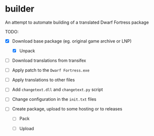 # builder

An attempt to automate building of a translated Dwarf Fortress package

TODO:

- [x] Download base package (eg. original game archive or LNP)

  - [x] Unpack

- [ ] Download translations from transifex

- [ ] Apply patch to the `Dwarf Fortress.exe`

- [ ] Apply translations to other files

- [ ] Add `changetext.dll` and `changetext.py` script

- [ ] Change configuration in the `init.txt` files

- [ ] Create package, upload to some hosting or to releases

  - [ ] Pack

  - [ ] Upload
